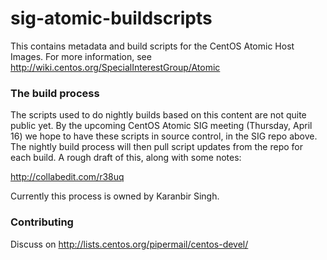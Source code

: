 # sig-atomic-buildscripts

This contains metadata and build scripts for the CentOS Atomic Host
Images.  For more information, see
http://wiki.centos.org/SpecialInterestGroup/Atomic

### The build process

The scripts used to do nightly builds based on this content are not
quite public yet. By the upcoming CentOS Atomic SIG meeting (Thursday,
April 16) we hope to have these scripts in source control, in the SIG
repo above. The nightly build process will then pull script updates
from the repo for each build. A rough draft of this, along with some
notes:

http://collabedit.com/r38uq

Currently this process is owned by Karanbir Singh.

### Contributing

Discuss on http://lists.centos.org/pipermail/centos-devel/



